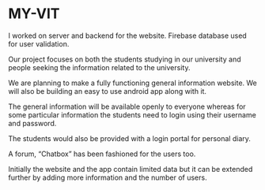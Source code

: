 # MY-VIT
I worked on server and backend for the website.  Firebase database used for user validation.

Our project focuses on both the students studying in our university and people seeking the information related to the university.

We are planning to make a fully functioning general information website.
We will also be building an easy to use android app along with it.

The general information will be available openly to everyone whereas for some particular information the students need to login using their username and password.

The students would also be provided with a login portal for personal diary.

A forum, “Chatbox” has been fashioned for the users too.

Initially the website and the app contain limited data but it can be extended further by adding more information and the number of users.

